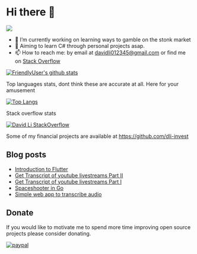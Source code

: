 # Hi there 👋
![](https://komarev.com/ghpvc/?username=FriendlyUser&color=blue)
<!--
**FriendlyUser/FriendlyUser** is a ✨ _special_ ✨ repository because its `README.md` (this file) appears on your GitHub profile.

Here are some ideas to get you started:
- 🌱 I’m currently learning ...
- 👯 I’m looking to collaborate on ...
- 🤔 I’m looking for help with ...
- 💬 Ask me about ...
- 📫 How to reach me: ...
- 😄 Pronouns: ...
- ⚡ Fun fact: ...
-->


- 🔭 I’m currently working on learning ways to gamble on the stonk market
- 🤔 Aiming to learn C# through personal projects asap.
- 📫 How to reach me: by email at davidli012345@gmail.com or find me on [Stack Overflow](https://stackoverflow.com/users/10226731/grandfleet)

[![FriendlyUser's github stats](https://github-readme-stats.vercel.app/api?username=FriendlyUser)](https://github.com/anuraghazra/github-readme-stats)


Top languages stats, dont think these are accurate at all. Here for your amusement


[![Top Langs](https://github-readme-stats.vercel.app/api/top-langs/?username=FriendlyUser&hide=html,Jupyter%20Notebook&langs_count=10)](https://github.com/anuraghazra/github-readme-stats)

Stack overflow stats


[![David Li StackOverflow](https://github-readme-stackoverflow.vercel.app/?userID=10226731)](https://stackoverflow.com/users/10226731/grandfleet)

Some of my financial projects are available at https://github.com/dli-invest

## Blog posts
<!-- BLOG-POST-LIST:START -->
- [Introduction to Flutter](https://friendlyuser.github.io/posts/introduction_to_flutter/)
- [Get Transcript of youtube livestreams Part II](https://friendlyuser.github.io/posts/stonks/get_transcript_of_youtube_livestreams_part_two/)
- [Get Transcript of youtube livestreams Part I](https://friendlyuser.github.io/posts/stonks/get_transcript_of_youtube_livestreams_part_one/)
- [Spaceshooter in Go](https://friendlyuser.github.io/posts/tech/spaceshooter_in_go/)
- [Simple web app to transcribe audio](https://friendlyuser.github.io/posts/stonks/web_app_to_transcribe_audio/)
<!-- BLOG-POST-LIST:END -->

## Donate
If you would like to motivate me to spend more time improving open source projects please consider donating.

[![paypal](https://www.paypalobjects.com/en_US/i/btn/btn_donateCC_LG.gif)](https://www.paypal.com/cgi-bin/webscr?cmd=_donations&business=Z6M6Y83D3URSU&item_name=Motivating+me+to+continue+to+produce+open+source+projects&currency_code=CAD)
